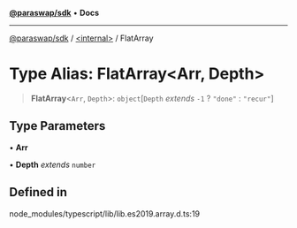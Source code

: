 [**@paraswap/sdk**](../../README.md) • **Docs**

***

[@paraswap/sdk](../../globals.md) / [\<internal\>](../README.md) / FlatArray

# Type Alias: FlatArray\<Arr, Depth\>

> **FlatArray**\<`Arr`, `Depth`\>: `object`\[`Depth` *extends* `-1` ? `"done"` : `"recur"`\]

## Type Parameters

• **Arr**

• **Depth** *extends* `number`

## Defined in

node\_modules/typescript/lib/lib.es2019.array.d.ts:19
